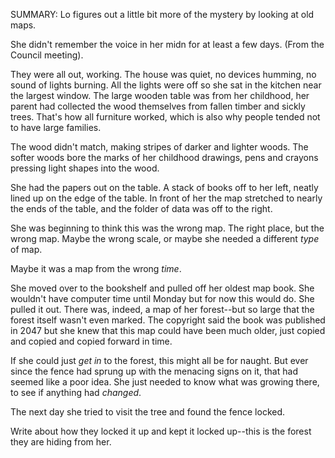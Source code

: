 SUMMARY: Lo figures out a little bit more of the mystery by looking at old maps. 

She didn't remember the voice in her midn for at least a few days. (From the Council meeting).

They were all out, working.  The house was quiet, no devices humming, no sound of lights burning. All the lights were off so she sat in the kitchen near the largest window.  The large wooden table was from her childhood, her parent had collected the wood themselves from fallen timber and sickly trees.  That's how all furniture worked, which is also why people tended not to have large families. 

The wood didn't match, making stripes of darker and lighter woods.  The softer woods bore the marks of her childhood drawings, pens and crayons pressing light shapes into the wood.  

She had the papers out on the table.  A stack of books off to her left, neatly lined up on the edge of the table. In front of her the map stretched to nearly the ends of the table, and the folder of data was off to the right. 

She was beginning to think this was the wrong map.  The right place, but the wrong map.  Maybe the wrong scale, or maybe she needed a different *type* of map. 

Maybe it was a map from the wrong *time*.  

She moved over to the bookshelf and pulled off her oldest map book.  She wouldn't have computer time until Monday but for now this would do.  She pulled it out.  There was, indeed, a map of her forest--but so large that the forest itself wasn't even marked. The copyright said the book was published in 2047 but she knew that this map could have been much older, just copied and copied and copied forward in time. 

If she could just *get in* to the forest, this might all be for naught.  But ever since the fence had sprung up with the menacing signs on it, that had seemed like a poor idea.  She just needed to know what was growing there, to see if anything had *changed*. 

The next day she tried to visit the tree and found the fence locked. 

Write about how they locked it up and kept it locked up--this is the forest they are hiding from her. 